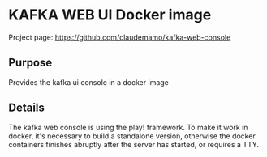 # KAFKA WEB UI Docker image

Project page: https://github.com/claudemamo/kafka-web-console

## Purpose

Provides the kafka ui console in a docker image

## Details

The kafka web console is using the play! framework.
To make it work in docker, it's necessary to build a standalone version, otherwise the
docker containers finishes abruptly after the server has started, or requires a TTY.



